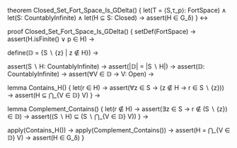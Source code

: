 theorem Closed_Set_Fort_Space_Is_GDelta() {
  let(T = ⟨S,τ_p⟩: FortSpace) ∧
  let(S: CountablyInfinite) ∧
  let(H ⊆ S: Closed) →
  assert(H ∈ G_δ)
} ↔

proof Closed_Set_Fort_Space_Is_GDelta() {
  setDef(FortSpace) →
  assert(H.isFinite() ∨ p ∈ H) →
  
  define(𝔻 = {S ∖ {z} | z ∉ H}) →
  
  assert(S ∖ H: CountablyInfinite) →
  assert(|𝔻| = |S ∖ H|) →
  assert(𝔻: CountablyInfinite) →
  assert(∀V ∈ 𝔻 → V: Open) →
  
  lemma Contains_H() {
    let(r ∈ H) →
    assert(∀z ∈ S → (z ∉ H → r ∈ S ∖ {z})) →
    assert(H ⊆ ⋂_{V ∈ 𝔻} V)
  } →
  
  lemma Complement_Contains() {
    let(r ∉ H) →
    assert(∃z ∈ S → r ∉ (S ∖ {z}) ∈ 𝔻) →
    assert((S ∖ H) ⊆ (S ∖ ⋂_{V ∈ 𝔻} V))
  } →
  
  apply(Contains_H()) →
  apply(Complement_Contains()) →
  assert(H = ⋂_{V ∈ 𝔻} V) →
  assert(H ∈ G_δ)
}